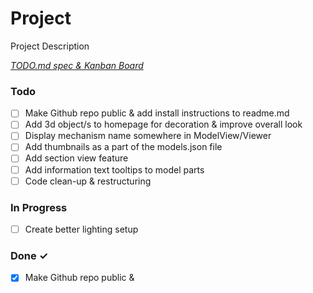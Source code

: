 # Project

Project Description

<em>[TODO.md spec & Kanban Board](https://bit.ly/3fCwKfM)</em>

### Todo

- [ ] Make Github repo public & add install instructions to readme.md  
- [ ] Add 3d object/s to homepage for decoration & improve overall look  
- [ ] Display mechanism name somewhere in ModelView/Viewer  
- [ ] Add thumbnails as a part of the models.json file  
- [ ] Add section view feature  
- [ ] Add information text tooltips to model parts  
- [ ] Code clean-up & restructuring  

### In Progress

- [ ] Create better lighting setup  

### Done ✓

- [x] Make Github repo public &  

